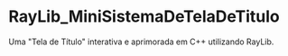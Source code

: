 # RayLib_MiniSistemaDeTelaDeTitulo
Uma "Tela de Título" interativa e aprimorada em C++ utilizando RayLib.
